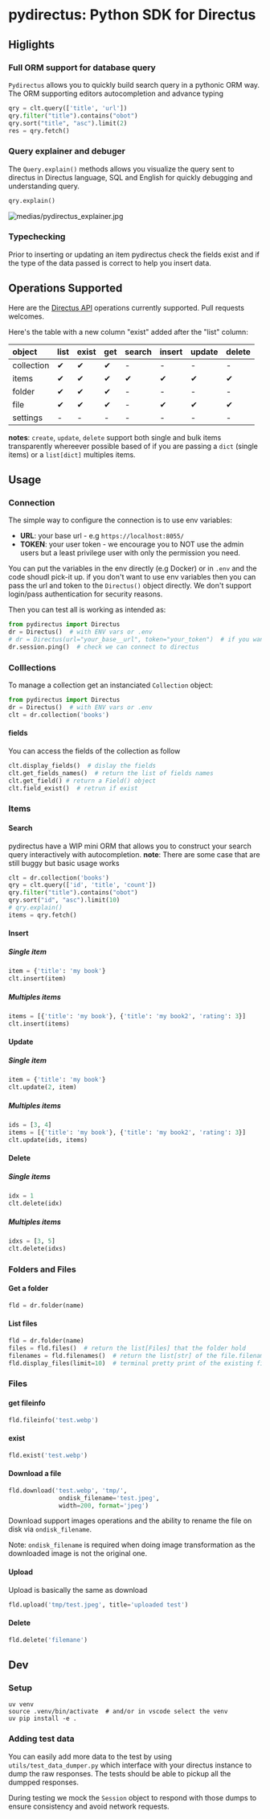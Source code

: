 # pydirectus: Python SDK for Directus


## Higlights

### Full ORM support for database query

`Pydirectus` allows you to quickly build search query in a pythonic ORM way.
The ORM supporting editors autocompletion and advance typing

```python
qry = clt.query(['title', 'url'])
qry.filter("title").contains("obot")
qry.sort("title", "asc").limit(2)
res = qry.fetch()
```

### Query explainer and debuger

The `Query.explain()` methods allows you visualize the query sent to directus
in Directus language, SQL and English for quickly debugging and understanding
query.

```python
qry.explain()
```
![medias/pydirectus_explainer.jpg](Explainer)


### Typechecking

Prior to inserting or updating an item pydirectus check the fields exist and
if the type of the data passed is correct to help you insert data.

## Operations Supported

Here are the [Directus API](https://docs.directus.io/reference/)
operations currently supported. Pull requests welcomes.

Here's the table with a new column "exist" added after the "list" column:

| object     | list | exist | get | search | insert | update | delete |
|:-----------|------|-------|-----|--------|--------|--------|--------|
| collection | ✔    | ✔     | ✔   | -      | -      | -      | -      |
| items      | ✔    | ✔     | ✔   | ✔      | ✔      | ✔      | ✔      |
| folder     | ✔    | ✔     | ✔   | -      | -      | -      | -      |
| file       | ✔    | ✔     | ✔   | -      | ✔      | ✔      | ✔      |
| settings   | -    | -     | -   | -      | -      | -      | -      |


**notes**: `create`, `update`, `delete` support both single and bulk items transparently whereever possible based of if you are passing a `dict` (single items) or a `list[dict]` multiples items.

## Usage

### Connection

The simple way to configure the connection is to use
env variables:
-  **URL**: your base url - e.g `https://localhost:8055/`
-  **TOKEN**: your user token - we encourage you to NOT use
the admin users but a least privilege user with only the permission you need.

You can put the variables in the env directly (e.g Docker) or
in `.env` and the code shoudl pick-it up.  if you don't want
to use env variables then you can pass the url and token to the
`Directus()` object directly. We don't support login/pass authentication for security reasons.

Then you can test all is working as intended as:

```python
from pydirectus import Directus
dr = Directus()  # with ENV vars or .env
# dr = Directus(url="your_base__url", token="your_token")  # if you want to explictly pass them
dr.session.ping()  # check we can connect to directus
```

### Colllections
To manage a collection get an instanciated `Collection` object:

```python
from pydirectus import Directus
dr = Directus()  # with ENV vars or .env
clt = dr.collection('books')
```

#### fields
You can access the fields of the collection as follow

```python
clt.display_fields()  # dislay the fields
clt.get_fields_names()  # return the list of fields names
clt.get_field() # return a Field() object
clt.field_exist()  # retrun if exist
```

### Items
#### Search

pydirectus have a WIP mini ORM that allows you to construct your search query
interactively with autocompletion.
**note**: There are some case that are still buggy but basic usage works

```python
clt = dr.collection('books')
qry = clt.query(['id', 'title', 'count'])
qry.filter("title").contains("obot")
qry.sort("id", "asc").limit(10)
# qry.explain()
items = qry.fetch()
```

#### Insert

##### Single item
```python
item = {'title': 'my book'}
clt.insert(item)
```

##### Multiples items
```python
items = [{'title': 'my book'}, {'title': 'my book2', 'rating': 3}]
clt.insert(items)
```

#### Update

##### Single item
```python
item = {'title': 'my book'}
clt.update(2, item)
```

##### Multiples items
```python
ids = [3, 4]
items = [{'title': 'my book'}, {'title': 'my book2', 'rating': 3}]
clt.update(ids, items)
```

#### Delete

##### Single items

```python
idx = 1
clt.delete(idx)
```

##### Multiples items

```python
idxs = [3, 5]
clt.delete(idxs)
```


### Folders and Files

#### Get a folder

```python
fld = dr.folder(name)
```

#### List files

```python
fld = dr.folder(name)
files = fld.files()  # return the list[Files] that the folder hold
filenames = fld.filenames()  # return the list[str] of the file.filename_download
fld.display_files(limit=10)  # terminal pretty print of the existing files
```


### Files

#### get fileinfo

```python
fld.fileinfo('test.webp')
```

#### exist

```python
fld.exist('test.webp')
```

#### Download a file

```python
fld.download('test.webp', 'tmp/',
              ondisk_filename='test.jpeg',
              width=200, format='jpeg')
```

Download support images operations and the ability to rename the file on disk via
`ondisk_filename`.

Note: `ondisk_filename` is required when doing image transformation as the
downloaded image is not the original one.

#### Upload
Upload is basically the same as download

```python
fld.upload('tmp/test.jpeg', title='uploaded test')
```

#### Delete

```python
fld.delete('filemane')
```




## Dev

### Setup

```
uv venv
source .venv/bin/activate  # and/or in vscode select the venv
uv pip install -e .
```


### Adding test data

You can easily add more data to the test by using `utils/test_data_dumper.py` which interface with your directus instance to dump the raw responses. The tests should be able to pickup all the dumpped responses.

During testing we mock the `Session` object to respond with those dumps to ensure consistency and avoid network requests.
